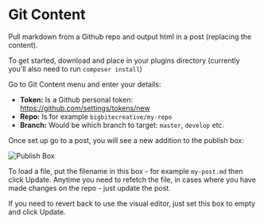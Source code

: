 Git Content
===============

Pull markdown from a Github repo and output html in a post (replacing the content).

To get started, download and place in your plugins directory (currently you'll also need to run `composer install`)

Go to Git Content menu and enter your details:

* **Token:** Is a Github personal token: https://github.com/settings/tokens/new
* **Repo:** Is for example `bigbitecreative/my-repo`
* **Branch:** Would be which branch to target: `master`, `develop` etc.

Once set up go to a post, you will see a new addition to the publish box:

![Publish Box](http://share.agnew.co/1au0X+)

To load a file, put the filename in this box - for example `my-post.md` then click Update. Anytime you need to refetch the file, in cases where you have made changes on the repo - just update the post.

If you need to revert back to use the visual editor, just set this box to empty and click Update.
